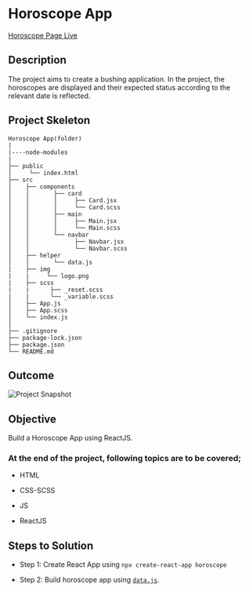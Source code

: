 # Horoscope App

<a href="https://horoscope-page-app.netlify.app/" target="_blank">Horoscope Page Live</a>

## Description

The project aims to create a bushing application. In the project, the horoscopes are displayed and their expected status according to the relevant date is reflected.

## Project Skeleton

```
Horoscope App(folder)
|
|----node-modules       
|
├── public
│     └── index.html
├── src
│    ├── components
│    │       ├── card
│    │       │     ├── Card.jsx
│    │       │     └── Card.scss
│    │       ├── main
│    │       │     ├── Main.jsx
│    │       │     └── Main.scss
│    │       └── navbar
│    │             ├── Navbar.jsx
│    │             └── Navbar.scss
│    ├── helper
│    │       └── data.js
|    ├── img   
|    |     └── logo.png
|    ├── scss
|    |      ├── _reset.scss
|    |      └── _variable.scss
│    ├── App.js
│    ├── App.scss
│    └── index.js
│
├── .gitignore
├── package-lock.json
├── package.json
└── README.md
```

## Outcome

![Project Snapshot](./src/helper/horoscope-page.gif)

## Objective

Build a Horoscope App using ReactJS.

### At the end of the project, following topics are to be covered;

- HTML

- CSS-SCSS

- JS

- ReactJS


## Steps to Solution

- Step 1: Create React App using `npx create-react-app horoscope`

- Step 2: Build horoscope app using [`data.js`](./data.js).



